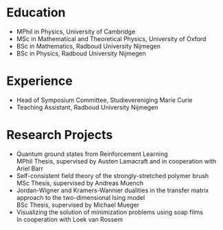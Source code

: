 # Education
* MPhil in Physics, University of Cambridge
* MSc in Mathematical and Theoretical Physics, University of Oxford
* BSc in Mathematics, Radboud University Nijmegen
* BSc in Physics, Radboud University Nijmegen

# Experience
* Head of Symposium Committee, Studievereniging Marie Curie
* Teaching Assistant, Radboud University Nijmegen

# Research Projects
* Quantum ground states from Reinforcement Learning  
  MPhil Thesis, supervised by Austen Lamacraft and in cooperation with Ariel Barr
* Self-consistent field theory of the strongly-stretched polymer brush  
  MSc Thesis, supervised by Andreas Muench
* Jordan-Wigner and Kramers-Wannier dualities in the transfer matrix approach to the two-dimensional Ising model  
  BSc Thesis, supervised by Michael Mueger
* Visualizing the solution of minimization problems using soap films  
  In cooperation with Loek van Rossem
